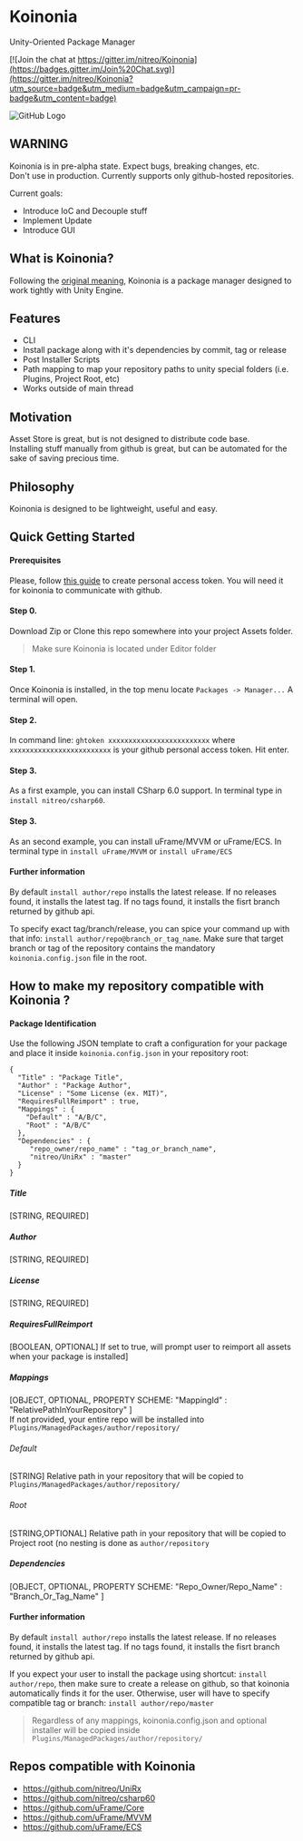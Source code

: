 # Koinonia
Unity-Oriented Package Manager  

[![Join the chat at https://gitter.im/nitreo/Koinonia](https://badges.gitter.im/Join%20Chat.svg)](https://gitter.im/nitreo/Koinonia?utm_source=badge&utm_medium=badge&utm_campaign=pr-badge&utm_content=badge)  

![GitHub Logo](https://i.gyazo.com/c5e58d4bb60f25deeb5806aeffb1e993.png)
## WARNING

Koinonia is in pre-alpha state. Expect bugs, breaking changes, etc.  
Don't use in production.
Currently supports only github-hosted repositories.

Current goals:
* Introduce IoC and Decouple stuff
* Implement Update
* Introduce GUI

## What is Koinonia? 

Following the [original meaning](https://en.wikipedia.org/wiki/Koinonia), Koinonia is a package manager designed to work tightly with Unity Engine. 

## Features

* CLI
* Install package along with it's dependencies by commit, tag or release
* Post Installer Scripts
* Path mapping to map your repository paths to unity special folders (i.e. Plugins, Project Root, etc)
* Works outside of main thread

## Motivation

Asset Store is great, but is not designed to distribute code base.  
Installing stuff manually from github is great, but can be automated for the sake of saving precious time.  

## Philosophy

Koinonia is designed to be lightweight, useful and easy.

## Quick Getting Started

#### Prerequisites  
Please, follow [this guide](https://github.com/blog/1509-personal-api-tokens) to create personal access token. You will need it for koinonia to communicate with github.

#### Step 0.
Download Zip or Clone this repo somewhere into your project Assets folder.  
> Make sure Koinonia is located under Editor folder

#### Step 1. 
Once Koinonia is installed, in the top menu locate `Packages -> Manager...`
A terminal will open.

#### Step 2.
In command line: `ghtoken xxxxxxxxxxxxxxxxxxxxxxxxx` where `xxxxxxxxxxxxxxxxxxxxxxxxx` is your github personal access token.
Hit enter.

#### Step 3.
As a first example, you can install CSharp 6.0 support. In terminal type in `install nitreo/csharp60`. 

#### Step 3.
As an second example, you can install uFrame/MVVM or uFrame/ECS. In terminal type in `install uFrame/MVVM` or `install uFrame/ECS`

#### Further information

By default `install author/repo` installs the latest release. If no releases found, it installs the latest tag. If no tags found, it installs the fisrt branch returned by github api.

To specify exact tag/branch/release, you can spice your command up with that info: `install author/repo@branch_or_tag_name`. Make sure that target branch or tag of the repository contains the mandatory `koinonia.config.json` file in the root.

## How to make my repository compatible with Koinonia ?
#### Package Identification
Use the following JSON template to craft a configuration for your package and place it inside `koinonia.config.json` in your repository root:  
```
{
  "Title" : "Package Title",
  "Author" : "Package Author",
  "License" : "Some License (ex. MIT)",
  "RequiresFullReimport" : true,  
  "Mappings" : {
    "Default" : "A/B/C",
    "Root" : "A/B/C"
  },
  "Dependencies" : {
     "repo_owner/repo_name" : "tag_or_branch_name",
     "nitreo/UniRx" : "master"
  }
}
```

##### Title
[STRING, REQUIRED]
##### Author
[STRING, REQUIRED]
##### License
[STRING, REQUIRED]
##### RequiresFullReimport
[BOOLEAN, OPTIONAL] If set to true, will prompt user to reimport all assets when your package is installed]
##### Mappings
[OBJECT, OPTIONAL, PROPERTY SCHEME: "MappingId" : "RelativePathInYourRepository" ]  
If not provided, your entire repo will be installed into `Plugins/ManagedPackages/author/repository/`
###### Default
[STRING] Relative path in your repository that will be copied to `Plugins/ManagedPackages/author/repository/`
###### Root
[STRING,OPTIONAL] Relative path in your repository that will be copied to Project root (no nesting is done as `author/repository`
##### Dependencies
[OBJECT, OPTIONAL, PROPERTY SCHEME: "Repo_Owner/Repo_Name" : "Branch_Or_Tag_Name" ]
  
#### Further information

By default `install author/repo` installs the latest release. If no releases found, it installs the latest tag. If no tags found, it installs the fisrt branch returned by github api.

If you expect your user to install the package using shortcut: `install author/repo`, then make sure to create a release on github, so that koinonia automatically finds it for the user. Otherwise, user will have to specify compatible tag or branch: `install author/repo/master` 
 
  
> Regardless of any mappings, koinonia.config.json and optional installer will be copied inside `Plugins/ManagedPackages/author/repository/`  


## Repos compatible with Koinonia

* https://github.com/nitreo/UniRx
* https://github.com/nitreo/csharp60
* https://github.com/uFrame/Core
* https://github.com/uFrame/MVVM
* https://github.com/uFrame/ECS



